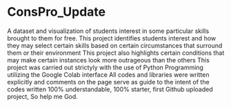 # ConsPro_Update

A dataset and visualization of students interest in some particular skills brought to them for free.
This project identifies students interest and how they may select certain skills based on certain circumstances that surround them or their environment
This project also highlights certain conditions that may make certain instances look more outrageous than the others
This project was carried out strictyly with the use of Python Programming utilizing the Google Colab interface
All codes and libraries were written explicitly and comments on the page serve as guide to the intent of the codes written
100% understandable, 100% starter, first Github uploaded project, So help me God.
